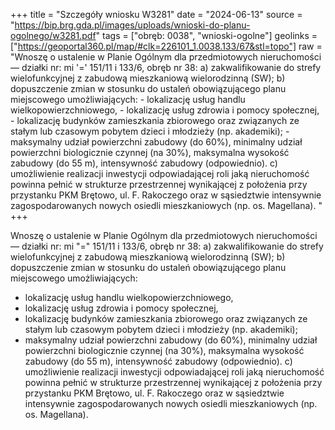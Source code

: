 +++
title = "Szczegóły wniosku W3281"
date = "2024-06-13"
source = "https://bip.brg.gda.pl/images/uploads/wnioski-do-planu-ogolnego/w3281.pdf"
tags = ["obręb: 0038", "wnioski-ogolne"]
geolinks = ["https://geoportal360.pl/map/#clk=226101_1.0038.133/67&stl=topo"]
raw = "Wnoszę o ustalenie w Planie Ogólnym dla przedmiotowych nieruchomości — działki nr: mi '=' 151/11 i 133/6, obręb nr 38: a) zakwalifikowanie do strefy wielofunkcyjnej z zabudową mieszkaniową wielorodzinną (SW);  b) dopuszczenie zmian w stosunku do ustaleń obowiązującego planu miejscowego umożliwiających:  - lokalizację usług handlu wielkopowierzchniowego, - lokalizację usług zdrowia i pomocy społecznej, - lokalizację budynków zamieszkania zbiorowego oraz związanych ze stałym lub czasowym pobytem dzieci i młodzieży (np. akademiki); - maksymalny udział powierzchni zabudowy (do 60%), minimalny udział powierzchni biologicznie czynnej (na 30%), maksymalna wysokość zabudowy (do 55 m), intensywność zabudowy (odpowiednio). c) umożliwienie realizacji inwestycji odpowiadającej roli jaką nieruchomość powinna pełnić w strukturze przestrzennej wynikającej z położenia przy przystanku PKM Brętowo, ul. F. Rakoczego oraz w sąsiedztwie intensywnie zagospodarowanych nowych osiedli mieszkaniowych (np. os. Magellana). "
+++

Wnoszę o ustalenie w Planie Ogólnym dla przedmiotowych nieruchomości — działki nr:
mi "="
151/11 i 133/6, obręb nr 38:
a) zakwalifikowanie do strefy wielofunkcyjnej z zabudową mieszkaniową wielorodzinną (SW); 
b) dopuszczenie zmian w stosunku do ustaleń obowiązującego planu miejscowego umożliwiających: 
- lokalizację usług handlu wielkopowierzchniowego,
- lokalizację usług zdrowia i pomocy społecznej,
- lokalizację budynków zamieszkania zbiorowego oraz związanych ze stałym lub czasowym
pobytem dzieci i młodzieży (np. akademiki);
- maksymalny udział powierzchni zabudowy (do 60%), minimalny udział powierzchni biologicznie
czynnej (na 30%), maksymalna wysokość zabudowy (do 55 m), intensywność zabudowy
(odpowiednio).
c) umożliwienie realizacji inwestycji odpowiadającej roli jaką nieruchomość powinna pełnić w
strukturze przestrzennej wynikającej z położenia przy przystanku PKM Brętowo, ul. F. Rakoczego oraz
w sąsiedztwie intensywnie zagospodarowanych nowych osiedli mieszkaniowych (np. os. Magellana).



